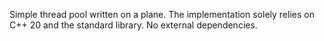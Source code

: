Simple thread pool written on a plane. The implementation solely relies on C++ 20 and the standard library. No external dependencies.
